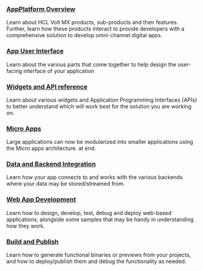 ### [AppPlatform Overview](../Iris/app_platform/Content/AppPlatform_Overview.md)

Learn about HCL Volt MX products, sub-products and their features. Further, learn how these products interact to provide developers with a comprehensive solution to develop omni-channel digital apps.

### [App User Interface](../Iris/iris_user_guide/Content/appUserInterface.md)

Learn about the various parts that come together to help design the user-facing interface of your application

### [Widgets and API reference](../Iris/iris_widget_prog_guide/Content/widgetApiReference.md)

Learn about various widgets and Application Programming Interfaces (APIs) to better understand which will work best for the solution you are working on.

### [Micro Apps](../Iris/iris_microapps/Content/MicroApp.md)
Large applications can now be modularized into smaller applications using the Micro apps architecture.
at end.

### [Data and Backend Integration](../Iris/iris_user_guide/Content/dataBackEndIntergration.md)

Learn how your app connects to and works with the various backends where your data may be stored/streamed from.

### [Web App Development](../Iris/iris_user_guide/Content/webAppDevelopment.md)

Learn how to design, develop, test, debug and deploy web-based applications, alongside some samples that may be handy in understanding how they work.

### [Build and Publish](../Iris/iris_user_guide/Content/buildAndPublish.md)

Learn how to generate functional binaries or previews from your projects, and how to deploy/publish them and debug the functionality as needed.
